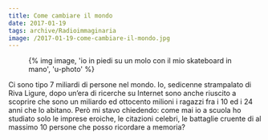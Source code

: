 ```yaml
---
title: Come cambiare il mondo
date: 2017-01-19
tags: archive/Radioimmaginaria
image: /2017-01-19-come-cambiare-il-mondo.jpg
---
```

<figure>
	{% img image, 'io in piedi su un molo con il mio skateboard in mano', 'u-photo' %}
</figure>

Ci sono tipo 7 miliardi di persone nel mondo. Io, sedicenne strampalato di Riva Ligure, dopo un’era di ricerche su Internet sono anche riuscito a scoprire che sono un miliardo ed ottocento milioni i ragazzi fra i 10 ed i 24 anni che lo abitano. Però mi stavo chiedendo: come mai io a scuola ho studiato solo le imprese eroiche, le citazioni celebri, le battaglie cruente di al massimo 10 persone che posso ricordare a memoria?

